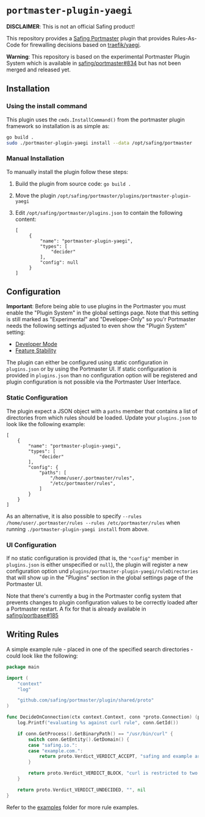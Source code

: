 # `portmaster-plugin-yaegi`

**DISCLAIMER**: This is not an official Safing product!  

This repository provides a [Safing Portmaster](https://github.com/safing/portmaster) plugin that provides Rules-As-Code for firewalling decisions based on [traefik/yaegi](https://github.com/traefik/yaegi).

**Warning**: This repository is based on the experimental Portmaster Plugin System which is available in [safing/portmaster#834](https://github.com/safing/portmaster/pull/834) but has not been merged and released yet.

## Installation

### Using the install command

This plugin uses the `cmds.InstallCommand()` from the portmaster plugin framework so installation is as simple as:

```bash
go build .
sudo ./portmaster-plugin-yaegi install --data /opt/safing/portmaster
```

### Manual Installation

To manually install the plugin follow these steps:

1. Build the plugin from source code: `go build .`
2. Move the plugin `/opt/safing/portmaster/plugins/portmaster-plugin-yaegi`
3. Edit `/opt/safing/portmaster/plugins.json` to contain the following content:

   ```
   [
        {
            "name": "portmaster-plugin-yaegi",
            "types": [
                "decider"
            ],
            "config": null
        }
   ]
   ```


## Configuration

**Important**: Before being able to use plugins in the Portmaster you must enable the "Plugin System" in the global settings page. Note that this setting is still marked as "Experimental" and "Developer-Only" so you'r Portmaster needs the following settings adjusted to even show the "Plugin System" setting:

 - [Developer Mode](https://docs.safing.io/portmaster/settings#core/devMode)
 - [Feature Stability](https://docs.safing.io/portmaster/settings#core/releaseLevel)

The plugin can either be configured using static configuration in `plugins.json` or by using the Portmaster UI. If static configuration is provided in `plugins.json` than no configuration option will be registered and plugin configuration is not possible via the Portmaster User Interface.

### Static Configuration

The plugin expect a JSON object with a `paths` member that contains a list of directories from which rules should be loaded. Update your `plugins.json` to look like the following example:

```
[
    {
        "name": "portmaster-plugin-yaegi",
        "types": [
            "decider"
        ],
        "config": {
            "paths": [
                "/home/user/.portmaster/rules",
                "/etc/portmaster/rules",
            ]
        }
    }
]
```

As an alternative, it is also possible to specify `--rules /home/user/.portmaster/rules --rules /etc/portmaster/rules` when running `./portmaster-plugin-yaegi install` from above.

### UI Configuration

If no static configuration is provided (that is, the `"config"` member in `plugins.json` is either unspecified or `null`), the plugin will register a new configuration option und `plugins/portmaster-plugin-yaegi/ruleDirectories` that will show up in the "Plugins" section in the global settings page of the Portmaster UI.

Note that there's currently a bug in the Portmaster config system that prevents changes to plugin configuration values to be correctly loaded after a Portmaster restart. A fix for that is already available in [safing/portbase#185](https://github.com/safing/portbase/pull/185)

## Writing Rules

A simple example rule - placed in one of the specified search directories - could look like the following:

```go
package main

import (
	"context"
	"log"

	"github.com/safing/portmaster/plugin/shared/proto"
)

func DecideOnConnection(ctx context.Context, conn *proto.Connection) (proto.Verdict, string, error) {
	log.Printf("evaluating %s against curl rule", conn.GetId())

	if conn.GetProcess().GetBinaryPath() == "/usr/bin/curl" {
		switch conn.GetEntity().GetDomain() {
		case "safing.io.":
		case "example.com.":
			return proto.Verdict_VERDICT_ACCEPT, "safing and example are fine", nil
		}

		return proto.Verdict_VERDICT_BLOCK, "curl is restricted to two domains", nil
	}

	return proto.Verdict_VERDICT_UNDECIDED, "", nil
}
```

Refer to the [examples](examples/) folder for more rule examples.
